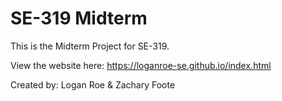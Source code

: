 # SE-319 Midterm
This is the Midterm Project for SE-319.

View the website here: https://loganroe-se.github.io/index.html

Created by: Logan Roe & Zachary Foote
